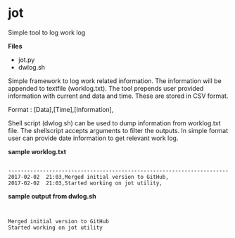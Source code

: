 # jot
Simple tool to log work log

__Files__
- jot.py 
- dwlog.sh

Simple framework to log work related information. The information will be appended to textfile (worklog.txt).
The tool prepends user provided information with current and data and time. These are stored in CSV format.

Format : [Data],[Time],[Information],

Shell script (dwlog.sh) can be used to dump information from worklog.txt file. The shellscript accepts arguments to filter the outputs. In simple format user can provide date information to get relevant work log.

__sample worklog.txt__
```

----------------------------------------------------------------------
2017-02-02  21:03,Merged initial version to GitHub,
2017-02-02  21:03,Started working on jot utility,

```
__sample output from dwlog.sh__

```


Merged initial version to GitHub
Started working on jot utility
```
